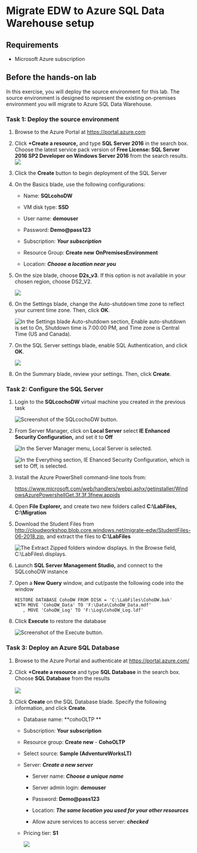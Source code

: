 
# Migrate EDW to Azure SQL Data Warehouse setup

## Requirements

-   Microsoft Azure subscription

## Before the hands-on lab

In this exercise, you will deploy the source environment for this lab. The source environment is designed to represent the existing on-premises environment you will migrate to Azure SQL Data Warehouse.

### Task 1: Deploy the source environment

1.  Browse to the Azure Portal at <https://portal.azure.com>

2.  Click **+Create a resource,** and type **SQL Server 2016** in the search box. Choose the latest service pack version of **Free License: SQL Server 2016 SP2 Developer on Windows Server 2016** from the search results. ![](images/Hands-onlabstep-by-step-MigrateEDWtoAzureSQLDataWarehouseimages/media/image3.png)

3.  Click the **Create** button to begin deployment of the SQL Server

4.  On the Basics blade, use the following configurations:

    -   Name: **SQLcohoDW**

    -   VM disk type: **SSD**

    -   User name: **demouser**

    -   Password: **Demo\@pass123**

    -   Subscription: ***Your subscription***

    -   Resource Group: **Create new** **OnPremisesEnvironment**

    -   Location: ***Choose a location near you***

5.  On the size blade, choose **D2s\_v3**. If this option is not available in your chosen region, choose DS2\_V2.

    ![](images/Hands-onlabstep-by-step-MigrateEDWtoAzureSQLDataWarehouseimages/media/image4.png)

6.  On the Settings blade, change the Auto-shutdown time zone to reflect your current time zone. Then, click **OK**.

    ![In the Settings blade Auto-shutdown section, Enable auto-shutdown is set to On, Shutdown time is 7:00:00 PM, and Time zone is Central Time (US and Canada).](images/Hands-onlabstep-by-step-MigrateEDWtoAzureSQLDataWarehouseimages/media/image5.png)

7.  On the SQL Server settings blade, enable SQL Authentication, and click **OK**.

    ![](images/Hands-onlabstep-by-step-MigrateEDWtoAzureSQLDataWarehouseimages/media/image6.png)

8.  On the Summary blade, review your settings. Then, click **Create**.

### Task 2: Configure the SQL Server

1.  Login to the **SQLcochoDW** virtual machine you created in the previous task

    ![Screenshot of the SQLcochoDW button.](images/Hands-onlabstep-by-step-MigrateEDWtoAzureSQLDataWarehouseimages/media/image7.png)

2.  From Server Manager, click on **Local Server** select **IE Enhanced Security Configuration,** and set it to **Off**

    ![In the Server Manager menu, Local Server is selected.](images/Hands-onlabstep-by-step-MigrateEDWtoAzureSQLDataWarehouseimages/media/image8.png)

    ![In the Everything section, IE Ehanced Security Configuration, which is set to Off, is selected.](images/Hands-onlabstep-by-step-MigrateEDWtoAzureSQLDataWarehouseimages/media/image9.png)


3.  Install the Azure PowerShell command-line tools from:

    <https://www.microsoft.com/web/handlers/webpi.ashx/getinstaller/WindowsAzurePowershellGet.3f.3f.3fnew.appids>

4.  Open **File Explorer,** and create two new folders called **C:\\LabFiles, C:\\Migration**

5.  Download the Student Files from <http://cloudworkshop.blob.core.windows.net/migrate-edw/StudentFiles-06-2018.zip>, and extract the files to **C:\\LabFiles**

    ![The Extract Zipped folders window displays. In the Browse field, C:\\LabFiles\\ displays.](images/Hands-onlabstep-by-step-MigrateEDWtoAzureSQLDataWarehouseimages/media/image10.png)

6.  Launch **SQL Server Management Studio,** and connect to the SQLcohoDW instance

7.  Open a **New Query** window, and cut/paste the following code into the window

    ```
    RESTORE DATABASE CohoDW FROM DISK = 'C:\LabFiles\CohoDW.bak' 
    WITH MOVE 'CohoDW_Data' TO 'F:\Data\CohoDW_Data.mdf'
       , MOVE 'CohoDW_Log' TO 'F:\Log\CohoDW_Log.ldf'
    ```

9.  Click **Execute** to restore the database

    ![Screenshot of the Execute button.](images/Hands-onlabstep-by-step-MigrateEDWtoAzureSQLDataWarehouseimages/media/image11.png)

### Task 3: Deploy an Azure SQL Database

1.  Browse to the Azure Portal and authenticate at <https://portal.azure.com/>

2.  Click **+Create a resource** and type **SQL Database** in the search box. Choose **SQL Database** from the results\
    \
    ![](images/Hands-onlabstep-by-step-MigrateEDWtoAzureSQLDataWarehouseimages/media/image12.png)

3.  Click **Create** on the SQL Database blade. Specify the following information, and click **Create**.

    -   Database name: **cohoOLTP **

    -   Subscription: **Your subscription**

    -   Resource group: **Create new** - **CohoOLTP**

    -   Select source: **Sample (AdventureWorksLT)**

    -   Server: ***Create a new server***

        -   Server name: ***Choose a unique name***

        -   Server admin login: **demouser**

        -   Password: **Demo\@pass123**

        -   Location: ***The same location you used for your other resources***

        -   Allow azure services to access server: ***checked***

    -   Pricing tier: **S1**

         ![](images/Hands-onlabstep-by-step-MigrateEDWtoAzureSQLDataWarehouseimages/media/image13.png)
